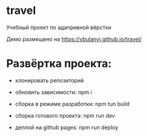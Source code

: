 # travel

Учебный проект по адапривной вёрстки

Демо размещено на https://vbulanyi.github.io/travel/

# Развёртка проекта: 

- клонировать репозиторий
- обновить зависимости: npm i

- сборка в режиме разработки: npm tun build
- сборка готового проекта: npm run dev
- деплой на github pages: npm run deploy

